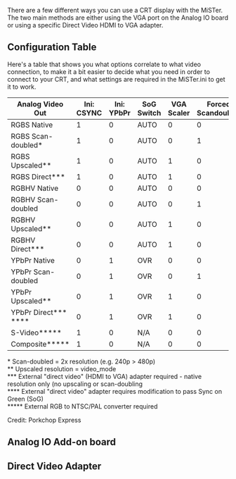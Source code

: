 There are a few different ways you can use a CRT display with the MiSTer. The two main methods are either using the VGA port on the Analog IO board or using a specific Direct Video HDMI to VGA adapter.

## Configuration Table

Here's a table that shows you what options correlate to what video connection, to make it a bit easier to decide what you need in order to connect to your CRT, and what settings are required in the MiSTer.ini to get it to work.

|   Analog Video Out    | Ini: CSYNC | Ini: YPbPr | SoG Switch | VGA Scaler | Forced Scandoubler |
| --------------------- | ---------- | ---------- | ---------- | ---------- | ------------------ |
| RGBS Native           |      1     |      0     |    AUTO    |      0     |          0         |
| RGBS Scan-doubled*    |      1     |      0     |    AUTO    |      0     |          1         |
| RGBS Upscaled**       |      1     |      0     |    AUTO    |      1     |          0         |
| RGBS Direct***        |      1     |      0     |    AUTO    |      1     |          0         |
| RGBHV Native          |      0     |      0     |    AUTO    |      0     |          0         |
| RGBHV Scan-doubled    |      0     |      0     |    AUTO    |      0     |          1         |
| RGBHV Upscaled**      |      0     |      0     |    AUTO    |      1     |          0         |
| RGBHV Direct***       |      0     |      0     |    AUTO    |      1     |          0         |
| YPbPr Native          |      0     |      1     |     OVR    |      0     |          0         |
| YPbPr Scan-doubled    |      0     |      1     |     OVR    |      0     |          1         |
| YPbPr Upscaled**      |      0     |      1     |     OVR    |      1     |          0         |
| YPbPr Direct*** ****  |      0     |      1     |     OVR    |      1     |          0         |
| S-Video*****          |      1     |      0     |     N/A    |      0     |          0         |
| Composite*****        |      1     |      0     |     N/A    |      0     |          0         |

\* Scan-doubled = 2x resolution (e.g. 240p > 480p)  
\*\* Upscaled resolution = video_mode  
\*\*\* External "direct video" (HDMI to VGA) adapter required - native resolution only (no upscaling or scan-doubling  
\*\*\*\* External "direct video" adapter requires modification to pass Sync on Green (SoG)  
\*\*\*\*\* External RGB to NTSC/PAL converter required

Credit: Porkchop Express

## Analog IO Add-on board



## Direct Video Adapter
